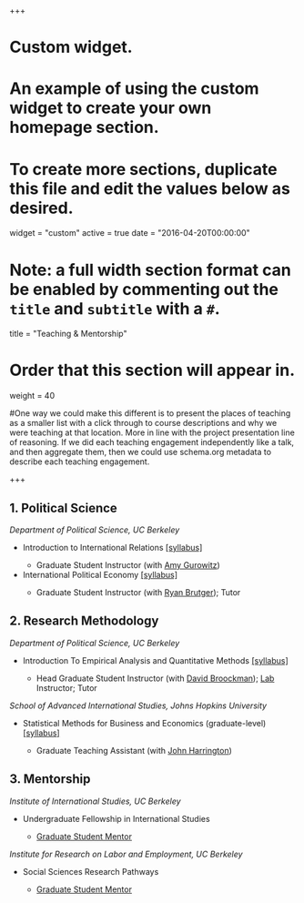 +++
# Custom widget.
# An example of using the custom widget to create your own homepage section.
# To create more sections, duplicate this file and edit the values below as desired.
widget = "custom"
active = true
date = "2016-04-20T00:00:00"

# Note: a full width section format can be enabled by commenting out the `title` and `subtitle` with a `#`.
title = "Teaching & Mentorship"


# Order that this section will appear in.
weight = 40

#One way we could make this different is to present the places of teaching as a smaller list with a click through to course descriptions and why we were teaching at that location. More in line with the project presentation line of reasoning. If we did each teaching engagement independently like a talk, and then aggregate them, then we could use schema.org metadata to describe each teaching engagement.

+++
<h2>1. Political Science</h2>

_Department of Political Science, UC Berkeley_

<ul>
  <li>Introduction to International Relations <a href="/files/ps5.pdf">[syllabus]</a></li>
    <ul>
      <li>Graduate Student Instructor (with <a href="https://polisci.berkeley.edu/people/person/amy-gurowitz">Amy Gurowitz</a>)  </li>
    </ul>
  </li>
    <li>International Political Economy <a href="/files/ps126A.pdf">[syllabus]</a></li>
    <ul>
      <li>Graduate Student Instructor (with <a href="https://polisci.berkeley.edu/people/person/ryan-brutger">Ryan Brutger</a>); Tutor</li>
    </ul>
  </li>
</ul>




<h2>2. Research Methodology</h2>

_Department of Political Science, UC Berkeley_

<ul>
  <li>Introduction To Empirical Analysis and Quantitative Methods <a href="/files/ps3.pdf">[syllabus]</a></li>
    <ul>
      <li>Head Graduate Student Instructor (with <a href="https://polisci.berkeley.edu/people/person/david-edward-broockman">David Broockman</a>); <a href="https://github.com/florenceyuelin/PS3-Section-Lab">Lab</a> Instructor; Tutor </li>
<!-- <li> Course evaluation: <a href="/files/eval3.pdf">Section 1</a>  <a href="/files/eval4.pdf"> 2</a></li> --> 
    </ul>
  </li>
</ul>

_School of Advanced International Studies, Johns Hopkins University_

<ul>
  <li>Statistical Methods for Business and Economics (graduate-level) <a href="/files/harrington_stats_syllabus.pdf">[syllabus]</a></li>
    <ul>
      <li>Graduate Teaching Assistant (with <a href="https://sais.jhu.edu/users/jharrin1">John Harrington</a>)</li>
    </ul>
  </li>
</ul>


<h2>3. Mentorship</h2>

_Institute of International Studies, UC Berkeley_

<ul>
  <li>Undergraduate Fellowship in International Studies</li>
    <ul>
      <li><a href="https://iis.berkeley.edu/people/yue-lin">Graduate Student Mentor</a></li>
    </ul>
  </li>
</ul>

_Institute for Research on Labor and Employment, UC Berkeley_

<ul>
  <li>Social Sciences Research Pathways</li>
    <ul>
      <li><a href="https://irle.berkeley.edu/student-opportunities/social-science-research-pathways/">Graduate Student Mentor</a></li>
    </ul>
  </li>
</ul>
